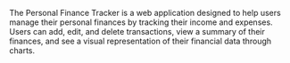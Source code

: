 The Personal Finance Tracker is a web application designed to help users manage their personal finances by tracking their income and expenses. Users can add, edit, and delete transactions, view a summary of their finances, and see a visual representation of their financial data through charts.

